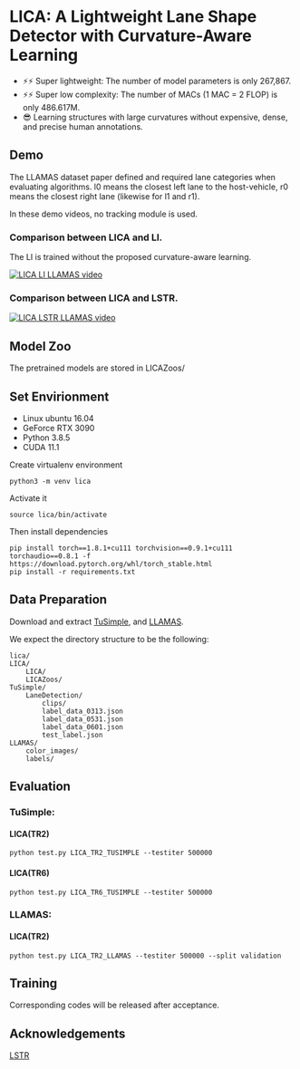 **LICA**: A Lightweight Lane Shape Detector with Curvature-Aware Learning
=======

* ⚡⚡ Super lightweight: The number of model parameters is only 267,867.
* ⚡⚡ Super low complexity: The number of MACs (1 MAC = 2 FLOP) is only 486.617M.
* 😎  Learning structures with large curvatures without expensive, dense, and precise human annotations.

## Demo

The LLAMAS dataset paper defined and required lane categories when evaluating algorithms.
l0 means the closest left lane to the host-vehicle, r0 means the closest right lane (likewise for l1 and r1).

In these demo videos, no tracking module is used. 

### Comparison between LICA and LI. 
The LI is trained without the proposed curvature-aware learning.

[![LICA LI LLAMAS video](http://img.youtube.com/vi/SjBGOYSgisU/0.jpg)](http://www.youtube.com/watch?v=SjBGOYSgisU "LICA LI LLAMAS video")

### Comparison between LICA and LSTR.
[![LICA LSTR LLAMAS video](http://img.youtube.com/vi/6cHtrE3ZsUQ/0.jpg)](http://www.youtube.com/watch?v=6cHtrE3ZsUQ "LICA LSTR LLAMAS video")


## Model Zoo
The pretrained models are stored in LICAZoos/

## Set Envirionment

* Linux ubuntu 16.04
* GeForce RTX 3090
* Python 3.8.5
* CUDA 11.1

Create virtualenv environment

```
python3 -m venv lica
```

Activate it

```
source lica/bin/activate
```

Then install dependencies

```
pip install torch==1.8.1+cu111 torchvision==0.9.1+cu111 torchaudio==0.8.1 -f https://download.pytorch.org/whl/torch_stable.html
pip install -r requirements.txt
```

## Data Preparation
Download and extract [TuSimple](https://github.com/TuSimple/tusimple-benchmark),
and [LLAMAS](https://unsupervised-llamas.com/llamas/download).

We expect the directory structure to be the following:
```
lica/
LICA/
    LICA/
    LICAZoos/
TuSimple/
    LaneDetection/
        clips/
        label_data_0313.json
        label_data_0531.json
        label_data_0601.json
        test_label.json
LLAMAS/
    color_images/
    labels/
```

## Evaluation


### TuSimple:

#### LICA(TR2)
```
python test.py LICA_TR2_TUSIMPLE --testiter 500000
```

#### LICA(TR6)
```
python test.py LICA_TR6_TUSIMPLE --testiter 500000
```

### LLAMAS:

#### LICA(TR2)
```
python test.py LICA_TR2_LLAMAS --testiter 500000 --split validation
```

## Training

Corresponding codes will be released after acceptance.

## Acknowledgements

[LSTR](https://github.com/liuruijin17/LSTR)
